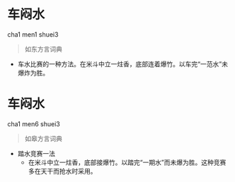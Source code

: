 # 车闷水
cha1 men1 shuei3
> 如东方言词典
- 车水比赛的一种方法。在米斗中立一炷香，底部连着爆竹。以车完“一范水”未爆炸为胜。

# 车闷水
cha1 men6 shuei3
> 如皋方言词典
- 踏水竞赛一法
  - 在米斗中立一炷香，底部接爆竹。以踏完“一期水”而未爆为胜。这种竞赛多在天干而抢水时采用。
